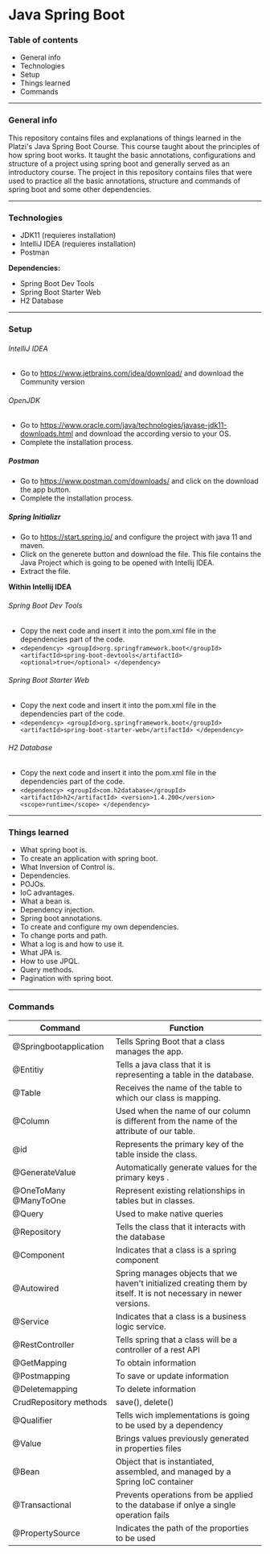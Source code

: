 # Java Spring Boot
### Table of contents
- General info
- Technologies
- Setup
- Things learned
- Commands


------------

### General info

This repository contains files and explanations of things learned in the Platzi's Java Spring Boot Course. This course taught about the principles of how spring boot works. It taught the basic annotations, configurations and structure of a project using spring boot and generally served as an introductory course. The project in this repository contains files that were used to practice all the basic annotations, structure and commands of spring boot and some other dependencies.

------------

### Technologies
- JDK11 (requieres installation)
- IntelliJ IDEA (requieres installation)
- Postman


**Dependencies:**
- Spring Boot Dev Tools 
- Spring Boot Starter Web
- H2 Database

------------

### Setup

###### IntelliJ IDEA 
- Go to https://www.jetbrains.com/idea/download/ and download the Community version

###### OpenJDK
- Go to https://www.oracle.com/java/technologies/javase-jdk11-downloads.html and download the according versio to your OS.
- Complete the installation process. 

#####  Postman
- Go to https://www.postman.com/downloads/ and click on the download the app button.
- Complete the installation process.

##### Spring Initializr
- Go to https://start.spring.io/ and configure the project with java 11 and maven.
- Click on the generete button and download the file. This file contains the Java Project which is going to be opened with Intellij IDEA.
- Extract the file.

**Within Intellij IDEA**

###### Spring Boot Dev Tools 
- Copy the next code and insert it into the pom.xml file in the dependencies part of the code.
- `<dependency>
<groupId>org.springframework.boot</groupId>
<artifactId>spring-boot-devtools</artifactId>
<optional>true</optional>
</dependency>`


###### Spring Boot Starter Web
- Copy the next code and insert it into the pom.xml file in the dependencies part of the code.
- `<dependency>
<groupId>org.springframework.boot</groupId>
<artifactId>spring-boot-starter-web</artifactId>
</dependency>`

###### H2 Database
- Copy the next code and insert it into the pom.xml file in the dependencies part of the code.
- `<dependency>
<groupId>com.h2database</groupId>
<artifactId>h2</artifactId>
<version>1.4.200</version>
<scope>runtime</scope>
</dependency>`


------------
### Things learned
- What spring boot is.
- To create an application with spring boot.
- What Inversion of Control is.
- Dependencies.
- POJOs. 
- IoC advantages.
- What a bean is.
- Dependency injection.
- Spring boot annotations.
- To create and configure my own dependencies.
- To change ports and path.
- What a log is and how to use it.
- What JPA is.
- How to use JPQL.
- Query methods.
- Pagination with spring boot.

------------
### Commands
|  Command | Function  |
| ------------ | ------------ |
| @Springbootapplication | Tells Spring Boot that a class manages the app.   |
| @Entitiy | Tells a java class that it is representing a table in the database.   |
| @Table  | Receives the name of the table to which our class is mapping.   |
| @Column  | Used when the name of our column is different from the name of the attribute of our table.   |
| @id  | Represents the primary key of the table inside the class.  |
| @GenerateValue  | Automatically generate values for the primary keys .   |
| @OneToMany @ManyToOne  | Represent existing relationships in tables but in classes.   |
| @Query    | Used to make native queries   |
| @Repository   | Tells the class that it interacts with the database |
| @Component   | Indicates that a class is a spring component  |
| @Autowired   | Spring manages objects that we haven't initialized creating them by itself. It is not necessary in newer versions. |
| @Service   | Indicates that a class is a business logic service.  |
| @RestController   | Tells spring that a class will be a controller of a rest API |
| @GetMapping    | To obtain information  |
| @Postmapping  | To save or update information  |
| @Deletemapping | To delete information |
| CrudRepository methods | save(), delete()|
| @Qualifier | Tells wich implementations is going to be used by a dependency |
| @Value | Brings values previously generated in properties files |
| @Bean | Object that is instantiated, assembled, and managed by a Spring IoC container|
| @Transactional | Prevents operations from be applied to the database if onlye a single operation fails|
| @PropertySource | Indicates the path of the proporties to be used |
